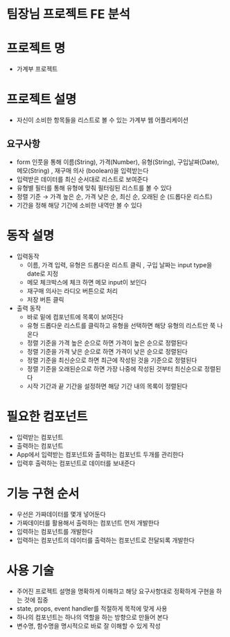 # 팀장님 프로젝트 FE 분석

# 프로젝트 명

- 가계부 프로젝트

# 프로젝트 설명

- 자신이 소비한 항목들을 리스트로 볼 수 있는 가계부 웹 어플리케이션

## 요구사항

- form 인풋을 통해 이름(String), 가격(Number), 유형(String), 구입날짜(Date), 메모(String) , 재구매 의사 (boolean)을 입력받는다
- 입력받은 데이터를 최신 순서대로 리스트로 보여준다
- 유형별 필터를 통해 유형에 맞춰 필터링된 리스트를 볼 수 있다
- 정렬 기준 → 가격 높은 순, 가격 낮은 순, 최신 순, 오래된 순 (드롭다운 리스트)
- 기간을 정해 해당 기간에 소비한 내역만 볼 수 있다


# 동작 설명

- 입력동작
    - 이름, 가격 입력, 유형은 드롭다운 리스트 클릭 , 구입 날짜는 input type을 date로 지정
    - 메모 체크박스에 체크 하면 메모 input이 보인다
    - 재구매 의사는 라디오 버튼으로 처리
    - 저장 버튼 클릭
- 출력 동작
    - 바로 밑에 컴포넌트에 목록이 보여진다
    - 유형 드롭다운 리스트를 클릭하고 유형을 선택하면 해당 유형의 리스트만 쭉 나온다
    - 정렬 기준을 가격 높은 순으로 하면 가격이 높은 순으로 정렬된다
    - 정렬 기준을 가격 낮은 순으로 하면 가격이 낮은 순으로 정렬된다
    - 정렬 기준을 최신순으로 하면 최근에 작성된 것을 기준으로 정렬된다
    - 정렬 기준을 오래된순으로 하면 가장 나중에 작성된 것부터 최신순으로 정렬된다
    - 시작 기간과 끝 기간을 설정하면 해당 기간 내의 목록이 정렬된다

# 필요한 컴포넌트

- 입력받는 컴포넌트
- 출력하는 컴포넌트
- App에서 입력받는 컴포넌트와 출력하는 컴포넌트 두개를 관리한다
- 입력후 출력하는 컴포넌트로 데이터를 보내준다

# 기능 구현 순서

- 우선은 가짜데이터를 몇개 넣어둔다
- 가짜데이터를 활용해서 출력하는 컴포넌트 먼저 개발한다
- 입력하는 컴포넌트를 개발한다
- 입력하는 컴포넌트의 데이터를 출력하는 컴포넌트로 전달되록 개발한다

# 사용 기술
- 주어진 프로젝트 설명을 명확하게 이해하고 해당 요구사항대로 정확하게 구현을 하는 것에 집중
-   state, props, event handler를 적절하게 목적에 맞게 사용
- 하나의 컴포넌트는 하나의 역할을 하는 방향으로 만들어 본다
- 변수명, 함수명을 명시적으로 바로 잘 이해할 수 있게 작성